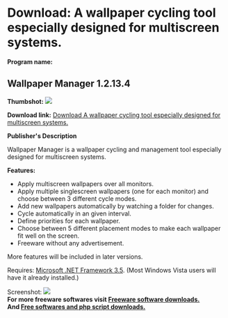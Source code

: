 # Download: A wallpaper cycling tool especially designed for multiscreen systems.

**Program name:**

## Wallpaper Manager 1.2.13.4

  
**Thumbshot:** ![](http://www.freewarefiles.com/screenshot/wallpaper_manager_10_md.jpg)   
  
**Download link:** [Download A wallpaper cycling tool especially designed for multiscreen systems.](http://freesoftwares.boysofts.com/Wallpaper-Manager_program_51571.html)  
  


**Publisher's Description**  
  


Wallpaper Manager is a wallpaper cycling and management tool especially designed for multiscreen systems. 

**Features:**

  * Apply multiscreen wallpapers over all monitors.
  * Apply multiple singlescreen wallpapers (one for each monitor) and choose between 3 different cycle modes.
  * Add new wallpapers automatically by watching a folder for changes.
  * Cycle automatically in an given interval.
  * Define priorities for each wallpaper.
  * Choose between 5 different placement modes to make each wallpaper fit well on the screen.
  * Freeware without any advertisement.

More features will be included in later versions.

Requires: [Microsoft .NET Framework 3.5](http://www.freewarefiles.com/Microsoft-NET-Framework-3_program_31320.html). (Most Windows Vista users will have it already installed.)

  
  
Screenshot: ![](http://www.freewarefiles.com/screenshot/wallpaper_manager_10.jpg)   
**For more freeware softwares visit [Freeware software downloads.](http://freesoftwares.boysofts.com/)**   
**And [Free softwares and php script downloads.](http://www.boysofts.com/)**
